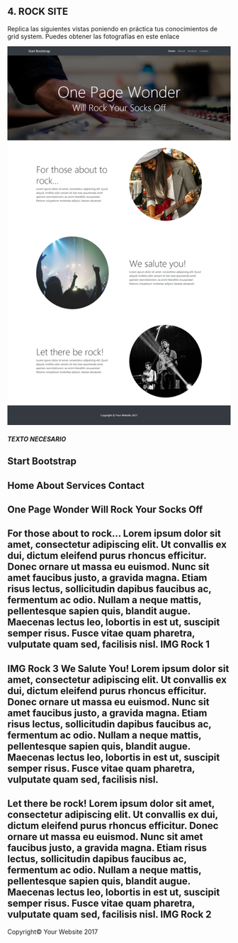 ## 4. ROCK SITE
Replica las siguientes vistas poniendo en práctica tus conocimientos de grid system. Puedes obtener las fotografías en este enlace

![imagen de ejercicio](assets/images/image.png)


##### TEXTO NECESARIO
Start Bootstrap
--------------------
Home About Services Contact
--------------------
One Page Wonder
Will Rock Your Socks Off
-------------------
For those about to rock...
Lorem ipsum dolor sit amet, consectetur adipiscing elit. Ut convallis ex dui, dictum eleifend purus rhoncus efficitur. Donec ornare ut massa eu euismod. Nunc sit amet faucibus justo, a gravida magna. Etiam risus lectus, sollicitudin dapibus faucibus ac, fermentum ac odio. Nullam a neque mattis, pellentesque sapien quis, blandit augue. Maecenas lectus leo, lobortis in est ut, suscipit semper risus. Fusce vitae quam pharetra, vulputate quam sed, facilisis nisl.
IMG Rock 1
-------------------
IMG Rock 3
We Salute You!
Lorem ipsum dolor sit amet, consectetur adipiscing elit. Ut convallis ex dui, dictum eleifend purus rhoncus efficitur. Donec ornare ut massa eu euismod. Nunc sit amet faucibus justo, a gravida magna. Etiam risus lectus, sollicitudin dapibus faucibus ac, fermentum ac odio. Nullam a neque mattis, pellentesque sapien quis, blandit augue. Maecenas lectus leo, lobortis in est ut, suscipit semper risus. Fusce vitae quam pharetra, vulputate quam sed, facilisis nisl.
-------------------
Let there be rock!
Lorem ipsum dolor sit amet, consectetur adipiscing elit. Ut convallis ex dui, dictum eleifend purus rhoncus efficitur. Donec ornare ut massa eu euismod. Nunc sit amet faucibus justo, a gravida magna. Etiam risus lectus, sollicitudin dapibus faucibus ac, fermentum ac odio. Nullam a neque mattis, pellentesque sapien quis, blandit augue. Maecenas lectus leo, lobortis in est ut, suscipit semper risus. Fusce vitae quam pharetra, vulputate quam sed, facilisis nisl.
IMG Rock 2
-------------------
Copyright© Your Website 2017
